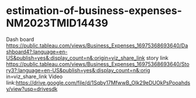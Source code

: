 # estimation-of-business-expenses-NM2023TMID14439
Dash board
https://public.tableau.com/views/Business_Expenses_16975368693640/Dashboard4?:language=en-US&publish=yes&:display_count=n&:origin=viz_share_link
story link
https://public.tableau.com/views/Business_Expenses_16975368693640/Story3?:language=en-US&publish=yes&:display_count=n&:orig
in=viz_share_link
Video link:https://drive.google.com/file/d/1Sqby17MfwwB_OIk29eDUOkPsPooahdsy/view?usp=drivesdk
